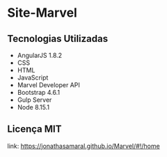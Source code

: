 # Site-Marvel

## Tecnologias Utilizadas

- AngularJS 1.8.2
- CSS
- HTML
- JavaScript
- Marvel Developer API
- Bootstrap 4.6.1
- Gulp Server
- Node 8.15.1

## Licença MIT

link: https://jonathasamaral.github.io/Marvel/#!/home
